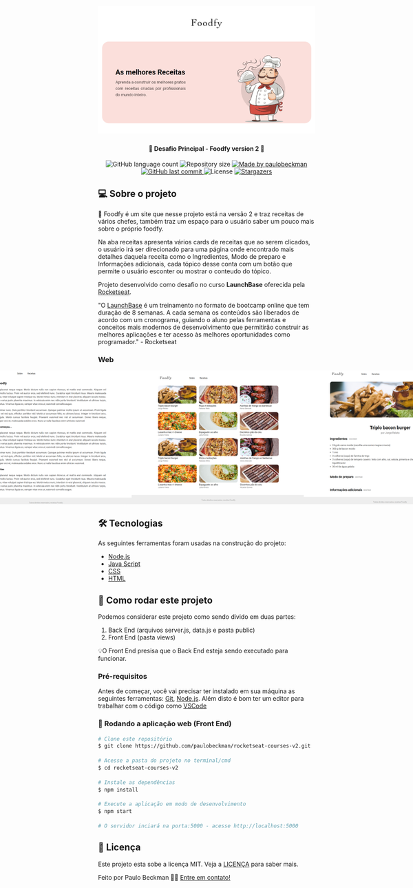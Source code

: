 <h1 align="center">
     <img alt="foodfy-v2" title="#foodfy-v2" src="./github-assets/capa.png" width="700px">
</h1>
 
<h4 align="center"> 
	🚀 Desafio Principal - Foodfy version 2 🚀
</h4>

<p align="center">
  <img alt="GitHub language count" src="https://img.shields.io/github/languages/count/paulobeckman/Foodfy-v2?color=%2304D361">

  <img alt="Repository size" src="https://img.shields.io/github/repo-size/paulobeckman/Foodfy-v2">

  	
  <a href="https://www.linkedin.com/in/paulobeckman/">
    <img alt="Made by paulobeckman" src="https://img.shields.io/badge/made%20by-paulobeckman-%2304D361">
  </a>
	
  
  <a href="https://github.com/paulobeckman/Foodfy-v2/commits/master">
    <img alt="GitHub last commit" src="https://img.shields.io/github/last-commit/paulobeckman/Foodfy-v2">
  </a>

  <img alt="License" src="https://img.shields.io/badge/license-MIT-brightgreen">
   <a href="https://github.com/paulobeckman/Foodfy-v2/stargazers">
    <img alt="Stargazers" src="https://img.shields.io/github/stars/paulobeckman/foodfy-v2?style=social">
  </a>
</p>


## 💻 Sobre o projeto

🍛 Foodfy é um site que nesse projeto está na versão 2 e traz receitas de vários chefes, também traz um espaço para o usuário saber um pouco mais sobre o próprio foodfy.

Na aba receitas apresenta vários cards de receitas que ao serem clicados, o usuário irá ser direcionado para uma página onde encontrado mais detalhes daquela receita como o Ingredientes, Modo de preparo e Informações adicionais, cada tópico desse conta com um botão que permite o usuário esconter ou mostrar o conteudo do tópico.


Projeto desenvolvido como desafio no curso **LaunchBase** oferecida pela [Rocketseat](rs).

"O [LaunchBase](lb) é um treinamento no formato de bootcamp online que tem duração de 8 semanas. A cada semana os conteúdos são liberados de acordo com um cronograma, guiando o aluno pelas ferramentas e conceitos mais modernos de desenvolvimento que permitirão construir as melhores aplicações e ter acesso às melhores oportunidades como programador." - Rocketseat


### Web

<p align="center" style="display: flex; align-items: flex-start; justify-content: center;">
	
  <img alt="Foodfy-v2" title="#foodfy-v2" src="./github-assets/foodfy2.gif" width="800px">

  <img alt="Foodfy-v2" title="#foodfy-v2" src="./github-assets/pagina1.png" width="400px">

  <img alt="Foodfy-v2" title="#foodfy-v2" src="./github-assets/pagina2.png" width="400px">
  
  <img alt="Foodfy-v2" title="#foodfy-v2" src="./github-assets/pagina3.png" width="400px">
  
  <img alt="Foodfy-v2" title="#foodfy-v2" src="./github-assets/pagina4.png" width="400px">
  
  <img alt="Foodfy-v2" title="#foodfy-v2" src="./github-assets/pagina5.png" width="400px">
  
</p>

## 🛠 Tecnologias

As seguintes ferramentas foram usadas na construção do projeto:

- [Node.js][nodejs]
- [Java Script][js]
- [CSS][CSS]
- [HTML][HTML]


## 🚀 Como rodar este projeto

Podemos considerar este projeto como sendo divido em duas partes:
1. Back End (arquivos server.js, data.js e pasta public) 
2. Front End (pasta views)

💡O Front End presisa que o Back End esteja sendo executado para funcionar.

### Pré-requisitos

Antes de começar, você vai precisar ter instalado em sua máquina as seguintes ferramentas:
[Git](https://git-scm.com), [Node.js][nodejs]. 
Além disto é bom ter um editor para trabalhar com o código como [VSCode][vscode]

### 🧭 Rodando a aplicação web (Front End)

```bash
# Clone este repositório
$ git clone https://github.com/paulobeckman/rocketseat-courses-v2.git

# Acesse a pasta do projeto no terminal/cmd
$ cd rocketseat-courses-v2

# Instale as dependências
$ npm install

# Execute a aplicação em modo de desenvolvimento
$ npm start

# O servidor inciará na porta:5000 - acesse http://localhost:5000
```


## 📝 Licença

Este projeto esta sobe a licença MIT. Veja a [LICENÇA](license) para saber mais.

Feito por Paulo Beckman 👋🏽 [Entre em contato!](https://www.linkedin.com/in/paulobeckman/)

[nodejs]: https://nodejs.org/
[vscode]: https://code.visualstudio.com/
[license]: https://opensource.org/licenses/MIT
[rs]: https://rocketseat.com.br
[lb]: https://pages.rocketseat.com.br/launchbase/inscricao/5
[js]: https://developer.mozilla.org/pt-BR/docs/Aprender/JavaScript
[CSS]: https://developer.mozilla.org/pt-BR/docs/Web/CSS
[HTML]: https://developer.mozilla.org/pt-BR/docs/Web/HTML
